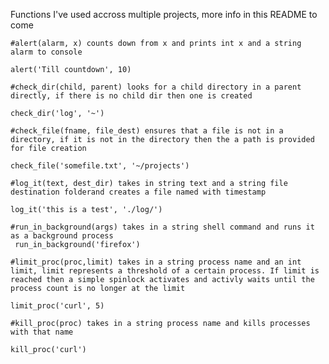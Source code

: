 Functions I've used accross multiple projects, more info in this README to come

    #alert(alarm, x) counts down from x and prints int x and a string alarm to console

    alert('Till countdown', 10)

    #check_dir(child, parent) looks for a child directory in a parent directly, if there is no child dir then one is created 
    
    check_dir('log', '~')

    #check_file(fname, file_dest) ensures that a file is not in a directory, if it is not in the directory then the a path is provided for file creation 
    
    check_file('somefile.txt', '~/projects')

    #log_it(text, dest_dir) takes in string text and a string file destination folderand creates a file named with timestamp
    
    log_it('this is a test', './log/')

    #run_in_background(args) takes in a string shell command and runs it as a background process
     run_in_background('firefox')

    #limit_proc(proc,limit) takes in a string process name and an int limit, limit represents a threshold of a certain process. If limit is reached then a simple spinlock activates and activly waits until the process count is no longer at the limit

    limit_proc('curl', 5)

    #kill_proc(proc) takes in a string process name and kills processes with that name

    kill_proc('curl')
